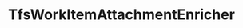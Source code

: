 ---
optionsClassName: TfsWorkItemAttachmentEnricherOptions
optionsClassFullName: MigrationTools.EndpointEnrichers.TfsWorkItemAttachmentEnricherOptions
configurationSamples:
- name: default
  description: 
  code: >-
    {
      "$type": "TfsWorkItemAttachmentEnricherOptions",
      "Enabled": true,
      "WorkingPath": "c:\\temp\\WorkItemAttachmentWorkingFolder\\",
      "MaxSize": 480000000
    }
  sampleFor: MigrationTools.EndpointEnrichers.TfsWorkItemAttachmentEnricherOptions
description: The `TfsWorkItemAttachmentEnricher` processes the attachements for a specific work item.
className: TfsWorkItemAttachmentEnricher
typeName: EndpointEnrichers
architecture: v2
options:
- parameterName: Enabled
  type: Boolean
  description: missng XML code comments
  defaultValue: missng XML code comments
- parameterName: MaxSize
  type: Int32
  description: missng XML code comments
  defaultValue: missng XML code comments
- parameterName: RefName
  type: String
  description: missng XML code comments
  defaultValue: missng XML code comments
- parameterName: WorkingPath
  type: String
  description: missng XML code comments
  defaultValue: missng XML code comments
status: missng XML code comments
processingTarget: WorkItem
classFile: /src/MigrationTools.Clients.AzureDevops.ObjectModel/EndpointEnrichers/TfsWorkItemAttachmentEnricher.cs
optionsClassFile: /src/MigrationTools.Clients.AzureDevops.ObjectModel/EndpointEnrichers/TfsWorkItemAttachmentEnricherOptions.cs

redirectFrom: []
layout: reference
toc: true
permalink: /Reference/v2/EndpointEnrichers/TfsWorkItemAttachmentEnricher/
title: TfsWorkItemAttachmentEnricher
categories:
- EndpointEnrichers
- v2
notes: ''
introduction: ''

---